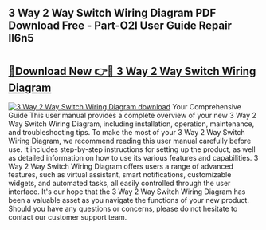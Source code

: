## 3 Way 2 Way Switch Wiring Diagram PDF Download Free - Part-O2l User Guide Repair Il6n5

# <h2><a href="http://dflxuo.blite.top/?on=3+Way+2+Way+Switch+Wiring+Diagram">🔗Download New 👉🔴 3 Way 2 Way Switch Wiring Diagram</a></h2>

[![3 Way 2 Way Switch Wiring Diagram download](https://i.imgur.com/lujVjoI.png)](http://dflxuo.blite.top/?on=3+Way+2+Way+Switch+Wiring+Diagram)
Your Comprehensive Guide This user manual provides a complete overview of your new 3 Way 2 Way Switch Wiring Diagram, including installation, operation, maintenance, and troubleshooting tips. To make the most of your 3 Way 2 Way Switch Wiring Diagram, we recommend reading this user manual carefully before use. It includes step-by-step instructions for setting up the product, as well as detailed information on how to use its various features and capabilities. 3 Way 2 Way Switch Wiring Diagram offers users a range of advanced features, such as virtual assistant, smart notifications, customizable widgets, and automated tasks, all easily controlled through the user interface. It's our hope that the 3 Way 2 Way Switch Wiring Diagram has been a valuable asset as you navigate the functions of your new product. Should you have any questions or concerns, please do not hesitate to contact our customer support team.
